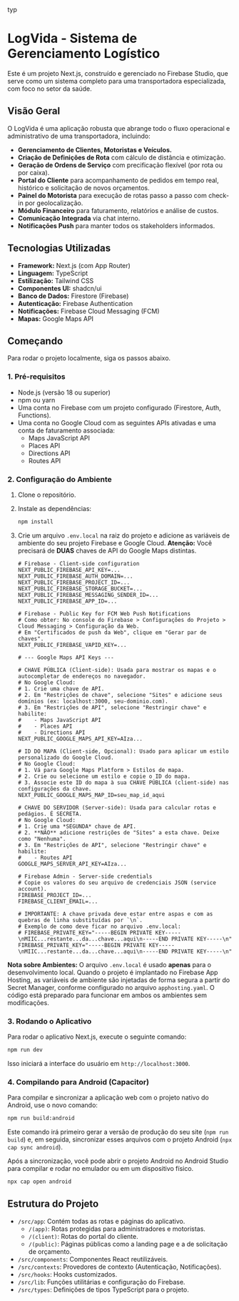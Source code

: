 typ
# LogVida - Sistema de Gerenciamento Logístico

Este é um projeto Next.js, construído e gerenciado no Firebase Studio, que serve como um sistema completo para uma transportadora especializada, com foco no setor da saúde.

## Visão Geral

O LogVida é uma aplicação robusta que abrange todo o fluxo operacional e administrativo de uma transportadora, incluindo:

-   **Gerenciamento de Clientes, Motoristas e Veículos.**
-   **Criação de Definições de Rota** com cálculo de distância e otimização.
-   **Geração de Ordens de Serviço** com precificação flexível (por rota ou por caixa).
-   **Portal do Cliente** para acompanhamento de pedidos em tempo real, histórico e solicitação de novos orçamentos.
-   **Painel do Motorista** para execução de rotas passo a passo com check-in por geolocalização.
-   **Módulo Financeiro** para faturamento, relatórios e análise de custos.
-   **Comunicação Integrada** via chat interno.
-   **Notificações Push** para manter todos os stakeholders informados.

## Tecnologias Utilizadas

-   **Framework:** Next.js (com App Router)
-   **Linguagem:** TypeScript
-   **Estilização:** Tailwind CSS
-   **Componentes UI:** shadcn/ui
-   **Banco de Dados:** Firestore (Firebase)
-   **Autenticação:** Firebase Authentication
-   **Notificações:** Firebase Cloud Messaging (FCM)
-   **Mapas:** Google Maps API

## Começando

Para rodar o projeto localmente, siga os passos abaixo.

### 1. Pré-requisitos

-   Node.js (versão 18 ou superior)
-   npm ou yarn
-   Uma conta no Firebase com um projeto configurado (Firestore, Auth, Functions).
-   Uma conta no Google Cloud com as seguintes APIs ativadas e uma conta de faturamento associada:
    -   Maps JavaScript API
    -   Places API
    -   Directions API
    -   Routes API

### 2. Configuração do Ambiente

1.  Clone o repositório.
2.  Instale as dependências:
    ```bash
    npm install
    ```
3.  Crie um arquivo `.env.local` na raiz do projeto e adicione as variáveis de ambiente do seu projeto Firebase e Google Cloud. **Atenção:** Você precisará de **DUAS** chaves de API do Google Maps distintas.

    ```env
    # Firebase - Client-side configuration
    NEXT_PUBLIC_FIREBASE_API_KEY=...
    NEXT_PUBLIC_FIREBASE_AUTH_DOMAIN=...
    NEXT_PUBLIC_FIREBASE_PROJECT_ID=...
    NEXT_PUBLIC_FIREBASE_STORAGE_BUCKET=...
    NEXT_PUBLIC_FIREBASE_MESSAGING_SENDER_ID=...
    NEXT_PUBLIC_FIREBASE_APP_ID=...
    
    # Firebase - Public Key for FCM Web Push Notifications
    # Como obter: No console do Firebase > Configurações do Projeto > Cloud Messaging > Configuração da Web.
    # Em "Certificados de push da Web", clique em "Gerar par de chaves".
    NEXT_PUBLIC_FIREBASE_VAPID_KEY=...
    
    # --- Google Maps API Keys ---

    # CHAVE PÚBLICA (Client-side): Usada para mostrar os mapas e o autocompletar de endereços no navegador.
    # No Google Cloud:
    # 1. Crie uma chave de API.
    # 2. Em "Restrições de chave", selecione "Sites" e adicione seus domínios (ex: localhost:3000, seu-dominio.com).
    # 3. Em "Restrições de API", selecione "Restringir chave" e habilite:
    #    - Maps JavaScript API
    #    - Places API
    #    - Directions API
    NEXT_PUBLIC_GOOGLE_MAPS_API_KEY=AIza...

    # ID DO MAPA (Client-side, Opcional): Usado para aplicar um estilo personalizado do Google Cloud.
    # No Google Cloud:
    # 1. Vá para Google Maps Platform > Estilos de mapa.
    # 2. Crie ou selecione um estilo e copie o ID do mapa.
    # 3. Associe este ID do mapa à sua CHAVE PÚBLICA (client-side) nas configurações da chave.
    NEXT_PUBLIC_GOOGLE_MAPS_MAP_ID=seu_map_id_aqui

    # CHAVE DO SERVIDOR (Server-side): Usada para calcular rotas e pedágios. É SECRETA.
    # No Google Cloud:
    # 1. Crie uma *SEGUNDA* chave de API.
    # 2. **NÃO** adicione restrições de "Sites" a esta chave. Deixe como "Nenhuma".
    # 3. Em "Restrições de API", selecione "Restringir chave" e habilite:
    #    - Routes API
    GOOGLE_MAPS_SERVER_API_KEY=AIza...

    # Firebase Admin - Server-side credentials
    # Copie os valores do seu arquivo de credenciais JSON (service account).
    FIREBASE_PROJECT_ID=...
    FIREBASE_CLIENT_EMAIL=...
    
    # IMPORTANTE: A chave privada deve estar entre aspas e com as quebras de linha substituídas por `\n`.
    # Exemplo de como deve ficar no arquivo .env.local:
    # FIREBASE_PRIVATE_KEY="-----BEGIN PRIVATE KEY-----\nMIIC...restante...da...chave...aqui\n-----END PRIVATE KEY-----\n"
    FIREBASE_PRIVATE_KEY="-----BEGIN PRIVATE KEY-----\nMIIC...restante...da...chave...aqui\n-----END PRIVATE KEY-----\n"
    ```

**Nota sobre Ambientes:** O arquivo `.env.local` é usado **apenas** para o desenvolvimento local. Quando o projeto é implantado no Firebase App Hosting, as variáveis de ambiente são injetadas de forma segura a partir do Secret Manager, conforme configurado no arquivo `apphosting.yaml`. O código está preparado para funcionar em ambos os ambientes sem modificações.

### 3. Rodando o Aplicativo

Para rodar o aplicativo Next.js, execute o seguinte comando:
```bash
npm run dev
```
Isso iniciará a interface do usuário em `http://localhost:3000`.

### 4. Compilando para Android (Capacitor)

Para compilar e sincronizar a aplicação web com o projeto nativo do Android, use o novo comando:
```bash
npm run build:android
```
Este comando irá primeiro gerar a versão de produção do seu site (`npm run build`) e, em seguida, sincronizar esses arquivos com o projeto Android (`npx cap sync android`).

Após a sincronização, você pode abrir o projeto Android no Android Studio para compilar e rodar no emulador ou em um dispositivo físico.
```bash
npx cap open android
```


## Estrutura do Projeto

-   `/src/app`: Contém todas as rotas e páginas do aplicativo.
    -   `/(app)`: Rotas protegidas para administradores e motoristas.
    -   `/(client)`: Rotas do portal do cliente.
    -   `/(public)`: Páginas públicas como a landing page e a de solicitação de orçamento.
-   `/src/components`: Componentes React reutilizáveis.
-   `/src/contexts`: Provedores de contexto (Autenticação, Notificações).
-   `/src/hooks`: Hooks customizados.
-   `/src/lib`: Funções utilitárias e configuração do Firebase.
-   `/src/types`: Definições de tipos TypeScript para o projeto.
